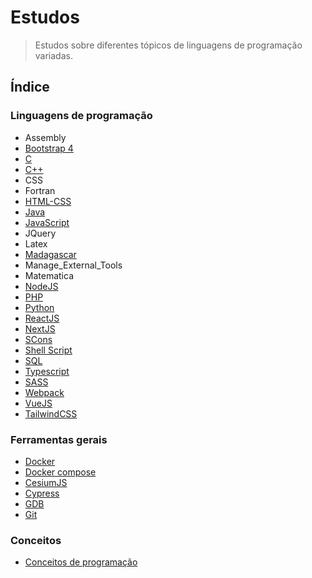 # Estudos

> Estudos sobre diferentes tópicos de linguagens de programação variadas.

## Índice

### Linguagens de programação

* Assembly
* [Bootstrap 4](https://github.com/Dirack/Estudos/tree/master/Bootstrap#estudos-sobre-bootstrap-4)
* [C](https://github.com/Dirack/Estudos/tree/master/C#estudos-de-programa%C3%A7%C3%A3o-em-linguagem-c)
* [C++](https://github.com/Dirack/Estudos/tree/master/c%2B%2B#estudos-sobre-c)
* CSS
* Fortran
* [HTML-CSS](https://github.com/Dirack/Estudos/tree/master/HTML_CSS#estudos-sobre-html-css)
* [Java](https://github.com/Dirack/Estudos/tree/master/Java#java)
* [JavaScript](https://github.com/Dirack/Estudos/tree/master/JavaScript#javascript)
* JQuery
* Latex
* [Madagascar](https://github.com/Dirack/Estudos/tree/master/Madagascar#estudos-sobre-o-pacote-de-processamento-s%C3%ADsmico-madagascar)
* Manage_External_Tools
* Matematica
* [NodeJS](https://github.com/Dirack/Estudos/tree/master/nodejs#estudos-sobre-nodejs)
* [PHP](https://github.com/Dirack/Estudos/tree/master/PHP#php)
* [Python](https://github.com/Dirack/Estudos/tree/master/Python#estudos-sobre-python)
* [ReactJS](https://github.com/Dirack/Estudos/tree/master/react#reactjs)
* [NextJS](https://github.com/Dirack/Estudos/tree/master/next#nextjs)
* [SCons](https://github.com/Dirack/Estudos/tree/master/SCons#estudos-sobre-scons)
* [Shell Script](https://github.com/Dirack/Estudos/tree/master/Shell_script#estudos-sobre-shell-script)
* [SQL](https://github.com/Dirack/Estudos/tree/master/SQL#estudos-sobre-sql)
* [Typescript](https://github.com/Dirack/Estudos/tree/master/typescript#estudos-sobre-typescript)
* [SASS](https://github.com/Dirack/Estudos/tree/master/Sass#o-que-%C3%A9-sass)
* [Webpack](https://github.com/Dirack/Estudos/tree/master/webpack#estudo-sobre-webpack)
* [VueJS](https://github.com/Dirack/Estudos/tree/master/vue#vuejs)
* [TailwindCSS](https://github.com/Dirack/Estudos/tree/master/tailwind#estudos-sobre-tailwindcss)

### Ferramentas gerais

- [Docker](https://github.com/Dirack/Estudos/tree/master/docker#estudos-sobre-docker)
- [Docker compose](https://github.com/Dirack/Estudos/tree/master/docker_compose#docker-compose)
- [CesiumJS](https://github.com/Dirack/Estudos/tree/master/cesiumjs#cesiumjs)
- [Cypress](https://github.com/Dirack/Estudos/tree/master/cypress#estudos-sobre-testes-end-to-end-com-cypress)
- [GDB](https://github.com/Dirack/Estudos/tree/master/GDB#estudo-sobre-depura%C3%A7%C3%A3o-utilizando-o-gnu-debugger-gdb)
- [Git](https://github.com/Dirack/Estudos/tree/master/git#estudos-sobre-versionamento-de-c%C3%B3digo-com-o-git)

### Conceitos
- [Conceitos de programação](https://github.com/Dirack/Estudos/tree/master/conceitos#conceitos-de-programa%C3%A7%C3%A3o)
